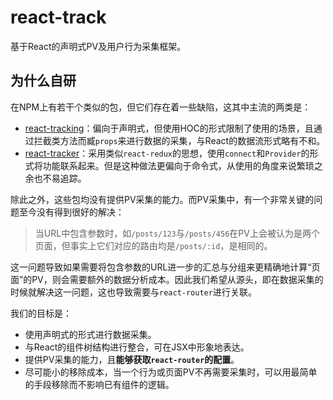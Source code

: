# react-track

基于React的声明式PV及用户行为采集框架。

## 为什么自研

在NPM上有若干个类似的包，但它们存在着一些缺陷，这其中主流的两类是：

- [react-tracking](https://www.npmjs.com/package/react-tracking)：偏向于声明式，但使用HOC的形式限制了使用的场景，且通过拦截类方法而臧`props`来进行数据的采集，与React的数据流形式略有不和。
- [react-tracker](https://www.npmjs.com/package/react-tracker)：采用类似`react-redux`的思想，使用`connect`和`Provider`的形式将功能联系起来。但是这种做法更偏向于命令式，从使用的角度来说繁琐之余也不易追踪。

除此之外，这些包均没有提供PV采集的能力。而PV采集中，有一个非常关键的问题至今没有得到很好的解决：

> 当URL中包含参数时，如`/posts/123`与`/posts/456`在PV上会被认为是两个页面，但事实上它们对应的路由均是`/posts/:id`，是相同的。

这一问题导致如果需要将包含参数的URL进一步的汇总与分组来更精确地计算“页面”的PV，则会需要额外的数据分析成本。因此我们希望从源头，即在数据采集的时候就解决这一问题，这也导致需要与`react-router`进行关联。

我们的目标是：

- 使用声明式的形式进行数据采集。
- 与React的组件树结构进行整合，可在JSX中形象地表达。
- 提供PV采集的能力，且**能够获取`react-router`的配置**。
- 尽可能小的移除成本，当一个行为或页面PV不再需要采集时，可以用最简单的手段移除而不影响已有组件的逻辑。
